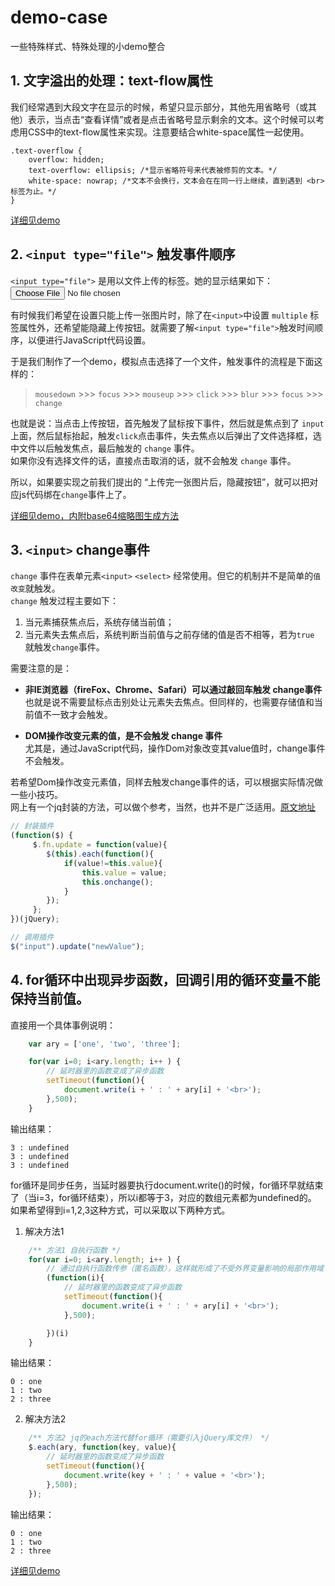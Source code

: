 # demo-case
一些特殊样式、特殊处理的小demo整合
## 1. 文字溢出的处理：text-flow属性

我们经常遇到大段文字在显示的时候，希望只显示部分，其他先用省略号（或其他）表示，当点击“查看详情”或者是点击省略号显示剩余的文本。这个时候可以考虑用CSS中的text-flow属性来实现。注意要结合white-space属性一起使用。
```
.text-overflow {
    overflow: hidden;
    text-overflow: ellipsis; /*显示省略符号来代表被修剪的文本。*/
    white-space: nowrap; /*文本不会换行，文本会在在同一行上继续，直到遇到 <br> 标签为止。*/
}
```

[详细见demo](./code/text-overflow.html)  


## 2. `<input type="file">` 触发事件顺序
`<input type="file">` 是用以文件上传的标签。她的显示结果如下：  
<input type="file">   

有时候我们希望在设置只能上传一张图片时，除了在`<input>`中设置 `multiple` 标签属性外，还希望能隐藏上传按钮。就需要了解`<input type="file">`触发时间顺序，以便进行JavaScript代码设置。  

于是我们制作了一个demo，模拟点击选择了一个文件，触发事件的流程是下面这样的：  

>`mousedown` >>> `focus` >>> `mouseup` >>> `click` >>> `blur` >>> `focus` >>> `change`

也就是说：当点击上传按钮，首先触发了鼠标按下事件，然后就是焦点到了 `input` 上面，然后鼠标抬起，触发`click`点击事件，失去焦点以后弹出了文件选择框，选中文件以后触发焦点，最后触发的 `change` 事件。  
如果你没有选择文件的话，直接点击取消的话，就不会触发 `change` 事件。  

所以，如果要实现之前我们提出的 “上传完一张图片后，隐藏按钮”，就可以把对应js代码绑在`change`事件上了。  

[详细见demo，内附base64缩略图生成方法](./code/input-file.html)  

## 3. `<input>` change事件 
`change` 事件在表单元素`<input>` `<select>` 经常使用。但它的机制并不是简单的`值改变`就触发。  
`change` 触发过程主要如下：

1. 当元素捕获焦点后，系统存储当前值；
2. 当元素失去焦点后，系统判断当前值与之前存储的值是否不相等，若为`true` 就触发`change`事件。  

需要注意的是： 

* __非IE浏览器（fireFox、Chrome、Safari）可以通过敲回车触发   change事件__  
也就是说不需要鼠标点击别处让元素失去焦点。但同样的，也需要存储值和当前值不一致才会触发。  

* __DOM操作改变元素的值，是不会触发  change 事件__  
尤其是，通过JavaScript代码，操作Dom对象改变其value值时，change事件不会触发。  

若希望Dom操作改变元素值，同样去触发change事件的话，可以根据实际情况做一些小技巧。  
网上有一个jq封装的方法，可以做个参考，当然，也并不是广泛适用。[原文地址](http://www.zhixing123.cn/jsp/37858.html)

``` javascript
// 封装插件
(function($) {
     $.fn.update = function(value){
        $(this).each(function(){
            if(value!=this.value){
                this.value = value; 
                this.onchange();
            }
        });
     };
})(jQuery);

// 调用插件
$("input").update("newValue");
```  


## 4. for循环中出现异步函数，回调引用的循环变量不能保持当前值。

直接用一个具体事例说明：
```javascript
    var ary = ['one', 'two', 'three'];

    for(var i=0; i<ary.length; i++ ) {
        // 延时器里的函数变成了异步函数
        setTimeout(function(){
            document.write(i + ' : ' + ary[i] + '<br>');
        },500);
    }
```

输出结果：
```
3 : undefined
3 : undefined
3 : undefined
```
for循环是同步任务，当延时器要执行document.write()的时候，for循环早就结束了（当i=3，for循环结束），所以i都等于3，对应的数组元素都为undefined的。
如果希望得到i=1,2,3这种方式，可以采取以下两种方式。

1. 解决方法1
```javascript
    /** 方法1 自执行函数 */
    for(var i=0; i<ary.length; i++ ) {
        // 通过自执行函数传参（匿名函数），这样就形成了不受外界变量影响的局部作用域
        (function(i){
            // 延时器里的函数变成了异步函数
            setTimeout(function(){
                document.write(i + ' : ' + ary[i] + '<br>');
            },500);

        })(i)
    }
```

输出结果：
```
0 : one
1 : two
2 : three
```

2. 解决方法2
```javascript
    /** 方法2 jq的each方法代替for循环（需要引入jQuery库文件） */
    $.each(ary, function(key, value){
        // 延时器里的函数变成了异步函数
        setTimeout(function(){
            document.write(key + ' : ' + value + '<br>');
        },500);
    });
```

输出结果：
```
0 : one
1 : two
2 : three
```

[详细见demo](./code/for-asych.html)  
